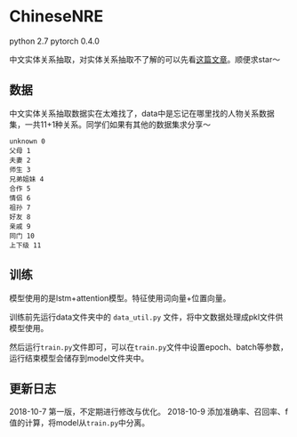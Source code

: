 # ChineseNRE
python 2.7
pytorch 0.4.0

中文实体关系抽取，对实体关系抽取不了解的可以先看<a href="https://blog.csdn.net/buppt/article/details/82961979">这篇文章</a>。顺便求star～

## 数据
中文实体关系抽取数据实在太难找了，data中是忘记在哪里找的人物关系数据集，一共11+1种关系。同学们如果有其他的数据集求分享～
```
unknown 0
父母 1
夫妻 2
师生 3
兄弟姐妹 4
合作 5
情侣 6
祖孙 7
好友 8
亲戚 9
同门 10
上下级 11
```

## 训练
模型使用的是lstm+attention模型。特征使用词向量+位置向量。

训练前先运行data文件夹中的 `data_util.py` 文件，将中文数据处理成pkl文件供模型使用。

然后运行`train.py`文件即可，可以在`train.py`文件中设置epoch、batch等参数，运行结束模型会储存到model文件夹中。

## 更新日志
2018-10-7 第一版，不定期进行修改与优化。
2018-10-9 添加准确率、召回率、f值的计算，将model从`train.py`中分离。

